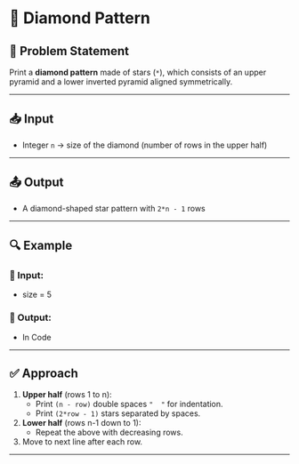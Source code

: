 # 💎 Diamond Pattern

## 📝 Problem Statement

Print a **diamond pattern** made of stars (`*`), which consists of an upper pyramid and a lower inverted pyramid aligned symmetrically.

---

## 📥 Input
- Integer `n` → size of the diamond (number of rows in the upper half)

---

## 📤 Output
- A diamond-shaped star pattern with `2*n - 1` rows

---

## 🔍 Example

### 🔸 Input:

- size = 5

### 🔸 Output:

- In Code

---

## ✅ Approach

1. **Upper half** (rows 1 to n):
   - Print `(n - row)` double spaces `"  "` for indentation.
   - Print `(2*row - 1)` stars separated by spaces.
2. **Lower half** (rows n-1 down to 1):
   - Repeat the above with decreasing rows.
3. Move to next line after each row.

---